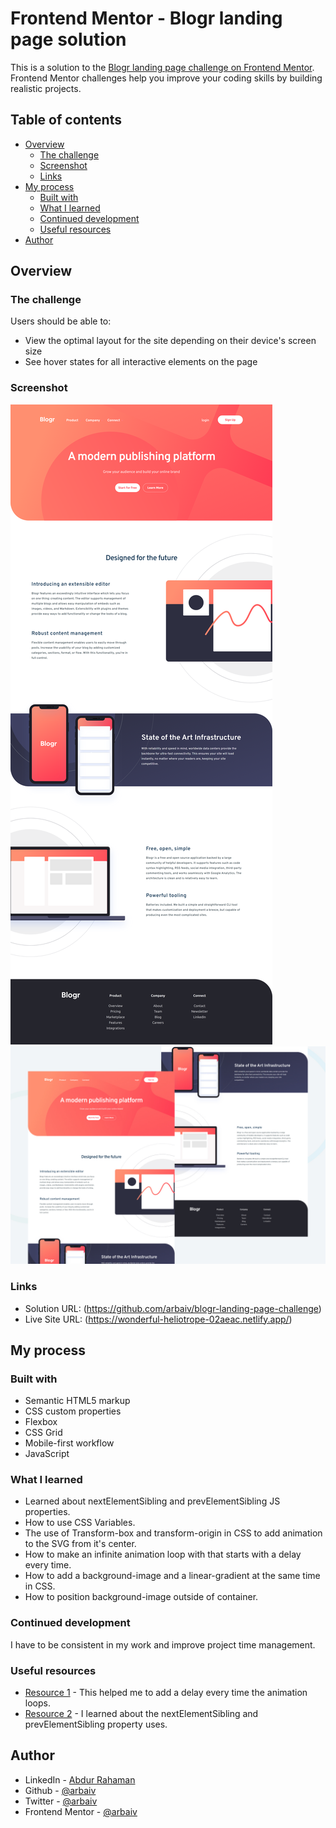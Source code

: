 # Frontend Mentor - Blogr landing page solution

This is a solution to the [Blogr landing page challenge on Frontend Mentor](https://www.frontendmentor.io/challenges/blogr-landing-page-EX2RLAApP). Frontend Mentor challenges help you improve your coding skills by building realistic projects. 

## Table of contents

- [Overview](#overview)
  - [The challenge](#the-challenge)
  - [Screenshot](#screenshot)
  - [Links](#links)
- [My process](#my-process)
  - [Built with](#built-with)
  - [What I learned](#what-i-learned)
  - [Continued development](#continued-development)
  - [Useful resources](#useful-resources)
- [Author](#author)


## Overview

### The challenge

Users should be able to:

- View the optimal layout for the site depending on their device's screen size
- See hover states for all interactive elements on the page

### Screenshot

![](images/screenshot/desktop-screenshot.png)
![](images/screenshot/blogr-page-design-small.jpg)

### Links

- Solution URL: (https://github.com/arbaiv/blogr-landing-page-challenge)
- Live Site URL: (https://wonderful-heliotrope-02aeac.netlify.app/)

## My process

### Built with

- Semantic HTML5 markup
- CSS custom properties
- Flexbox
- CSS Grid
- Mobile-first workflow
- JavaScript

### What I learned

- Learned about nextElementSibling and prevElementSibling JS properties.
- How to use CSS Variables.
- The use of Transform-box and transform-origin in CSS to add animation to the SVG from it's center.
- How to make an infinite animation loop with that starts with a delay every time.
- How to add a background-image and a linear-gradient at the same time in CSS.
- How to position background-image outside of container.


### Continued development

I have to be consistent in my work and improve project time management. 

### Useful resources

- [Resource 1](https://css-tricks.com/css-keyframe-animation-delay-iterations/) - This helped me to add a delay every time the animation loops.
- [Resource 2](https://www.w3schools.com/jsref/prop_element_nextelementsibling.asp) - I learned about the nextElementSibling and prevElementSibling property uses.


## Author

- LinkedIn - [Abdur Rahaman](https://www.linkedin.com/in/abdur-rahaman-arb4/)
- Github - [@arbaiv](https://github.com/arbaiv)
- Twitter - [@arbaiv](https://twitter.com/arbaiv)
- Frontend Mentor - [@arbaiv](https://www.frontendmentor.io/profile/arbaiv)
